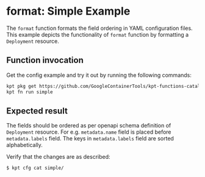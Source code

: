 # format: Simple Example

The `format` function formats the field ordering in YAML configuration files. This example depicts the functionality of
`format` function by formatting a `Deployment` resource.

## Function invocation

Get the config example and try it out by running the following commands:

<!-- @getAndRunPkg @test -->
```sh
kpt pkg get https://github.com/GoogleContainerTools/kpt-functions-catalog.git/examples/format/simple .
kpt fn run simple
```

## Expected result

The fields should be ordered as per openapi schema definition of `Deployment` resource. For e.g. `metadata.name` field
is placed before `metadata.labels` field. The keys in `metadata.labels` field are sorted alphabetically.

Verify that the changes are as described:

<!-- @getAndRunPkg @test -->
```sh
$ kpt cfg cat simple/
```

